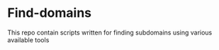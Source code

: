 # Find-domains
This repo contain scripts written for finding subdomains using various available tools
